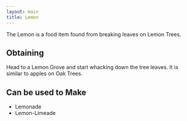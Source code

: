 ```yaml
---
layout: main
title: Lemon
---
```


The Lemon is a food item found from breaking leaves on Lemon Trees.

## Obtaining

Head to a Lemon Grove and start whacking down the tree leaves. It is similar to apples on Oak Trees.

## Can be used to Make

- Lemonade
- Lemon-Limeade
